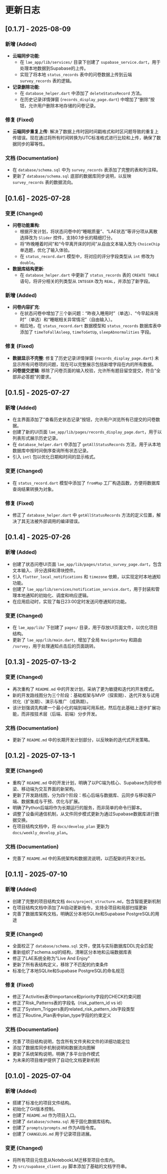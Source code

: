 # 更新日志



## [0.1.7] - 2025-08-09

### 新增 (Added)
- **云端同步功能**:
    - 在 `lae_app/lib/services/` 目录下创建了 `supabase_service.dart`，用于处理本地数据到Supabase的上传。
    - 实现了将本地 `status_records` 表中的问卷数据上传到云端 `survey_records` 表的逻辑。
- **记录删除功能**:
    - 在 `database_helper.dart` 中添加了 `deleteStatusRecord` 方法。
    - 在历史记录详情弹窗 (`records_display_page.dart`) 中增加了“删除”按钮，允许用户删除本地存储的问卷记录。

### 修复 (Fixed)
- **云端同步重复上传**: 解决了数据上传时因时间戳格式和时区问题导致的重复上传错误。现在通过将所有时间转换为UTC标准格式进行比较和上传，确保了数据同步的幂等性。

### 文档 (Documentation)
- 在 `database/schema.sql` 中为 `survey_records` 表添加了完整的表和列注释。
- 更新了 `database/schema.sql` 底部的数据库同步说明，以反映 `survey_records` 表的数据流向。


## [0.1.6] - 2025-07-28

### 变更 (Changed)
- **问卷功能重构**:
    - 根据开发计划，将状态问卷中的“睡眠质量”、“LAE状态”等评分项从离散选择改为 `Slider` 控件，支持0.1步长的精细打分。
    - 将“昨晚睡着时间”和“今早离开床的时间”从自由文本输入改为 `ChoiceChip` 单选题，优化了输入体验。
    - 在 `status_record.dart` 模型中，将对应的评分字段类型从 `int` 修改为 `double`。
- **数据库结构更新**:
    - 在 `database_helper.dart` 中更新了 `status_records` 表的 `CREATE TABLE` 语句，将评分相关的列类型从 `INTEGER` 改为 `REAL`，并添加了新字段。

### 新增 (Added)
- **问卷内容扩充**:
    - 在状态问卷中增加了三个新问题：“昨夜入睡用时”（单选）、“今早起床用时”（单选）和“睡眠相关异常情况”（自由输入）。
    - 相应地，在 `status_record.dart` 数据模型和 `status_records` 数据库表中添加了 `timeToFallAsleep`, `timeToGetUp`, `sleepAbnormalities` 字段。

### 修复 (Fixed)
- **数据显示不完整**: 修复了历史记录详情弹窗 (`records_display_page.dart`) 未显示所有问卷项的问题，现在可以完整展示包括新增字段在内的所有数据。
- **问卷提交逻辑**: 移除了问卷页面的输入校验，允许所有题目留空提交，符合“全部非必答题”的要求。


## [0.1.5] - 2025-07-27

### 新增 (Added)
- 在主界面添加了“查看历史状态记录”按钮，允许用户浏览所有已提交的问卷数据。
- 创建了新的UI页面 `lae_app/lib/pages/records_display_page.dart`，用于以列表形式展示历史记录。
- 在 `database_helper.dart` 中添加了 `getAllStatusRecords` 方法，用于从本地数据库中按时间倒序查询所有状态记录。
- 引入 `intl` 包以优化日期和时间的显示格式。

### 变更 (Changed)
- 在 `status_record.dart` 模型中添加了 `fromMap` 工厂构造函数，方便将数据库查询结果转换为对象。

### 修复 (Fixed)
- 修正了 `database_helper.dart` 中 `getAllStatusRecords` 方法的定义位置，解决了其无法被外部调用的编译错误。


## [0.1.4] - 2025-07-26

### 新增 (Added)
- 创建了状态问卷UI页面 `lae_app/lib/pages/status_survey_page.dart`，包含文本输入、评分选择和滑块控件。
- 引入 `flutter_local_notifications` 和 `timezone` 依赖，以实现定时本地通知功能。
- 创建了 `lae_app/lib/services/notification_service.dart`，用于封装和管理本地通知的初始化、调度和响应逻辑。
- 在应用启动时，实现了每日23:00定时发送问卷通知的功能。

### 变更 (Changed)
- 在 `lae_app/lib/` 下创建了 `pages/` 目录，用于存放UI页面文件，以优化项目结构。
- 更新了 `lae_app/lib/main.dart`，增加了全局 `NavigatorKey` 和路由 `/survey`，用于处理通知点击后的页面跳转。


## [0.1.3] - 2025-07-13-2

### 变更 (Changed)
- 再次重构了 `README.md` 中的开发计划，采纳了更为敏捷和迭代的开发模式。
- 新的开发路线图分为三个阶段：基础框架与MVP（探索期）、迭代开发与试用优化（扩张期）、演示与推广（成熟期）。
- 该计划强调先构建一个最小化的端到端可用系统，然后在此基础上逐步扩展功能，而非按技术层（后端、前端）分步开发。

### 文档 (Documentation)
- 更新了 `README.md` 中的长期开发计划部分，以反映新的迭代式开发策略。

## [0.1.2] - 2025-07-13-1

### 变更 (Changed)
- 重构了 `README.md` 中的开发计划，明确了以PC端为核心、Supabase为同步桥梁、移动端为交互界面的新架构。
- 更新了开发路线图，分为四个阶段：核心后端与数据库、云同步与移动客户端、数据集成与干预、优化与扩展。
- 明确了Python后端将作为长期运行的服务，而非简单的命令行脚本。
- 调整了设备间通信机制，从文件同步模式更新为通过Supabase数据库进行数据交换。
- 在项目结构文档中，将 `docs/develop_plan` 更新为 `docs/weekly_develop_plan`。

### 文档 (Documentation)
- 完善了 `README.md` 中的系统架构和数据流说明，以匹配新的开发计划。

## [0.1.1] - 2025-07-10

### 新增 (Added)
- 创建了完整的项目结构文档 `docs/project_structure.md`，包含智能更新机制
- 在项目结构文档中添加了AI自动更新指令，支持全项目和局部扫描更新
- 完善了数据库架构文档，明确区分本地SQLite和Supabase PostgreSQL的用途

### 变更 (Changed)
- 全面校正了 `database/schema.sql` 文件，使其与实际数据库DDL完全匹配
- 重新组织了schema.sql的结构，清晰区分本地和云端数据库表
- 修正了LAE系统全称为"Live And Enjoy"
- 更新了所有表结构定义，移除了不匹配的约束条件
- 标准化了本地SQLite和Supabase PostgreSQL的命名规范

### 修复 (Fixed)
- 修正了Activities表中importance和priority字段的CHECK约束问题
- 修正了Risk_Patterns表的字段名（risk_pattern_id vs id）
- 修正了System_Triggers表的related_risk_pattern_ids字段类型
- 修正了Routine_Plan表中plan_type字段的约束定义

### 文档 (Documentation)
- 完善了项目结构说明，包含所有文件夹和文件的详细功能定位
- 添加了数据库同步机制说明和数据流向图解
- 更新了系统架构说明，明确了多平台协作模式
- 为未来的项目维护提供了自动化文档更新机制

## [0.1.0] - 2025-07-04

### 新增 (Added)
- 搭建了标准化的项目文件结构。
- 初始化了Git版本控制。
- 创建了 `README.md` 作为项目入口。
- 创建了 `database/schema.sql` 用于固化数据库结构。
- 创建了 `prompts/prompts.md` 作为AI指令库。
- 创建了 `CHANGELOG.md` 用于记录项目进展。

### 变更 (Changed)
- 将所有项目元信息从NotebookLM迁移至项目仓库内。
- 为 `src/supabase_client.py` 脚本添加了基础的文档字符串。